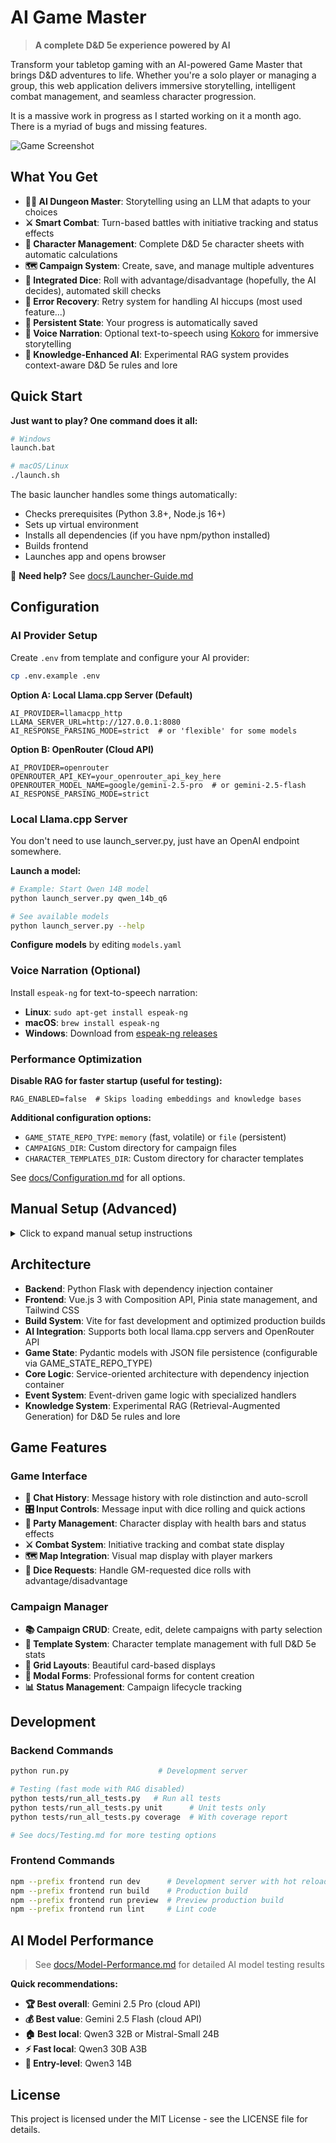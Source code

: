 # AI Game Master

> **A complete D&D 5e experience powered by AI**

Transform your tabletop gaming with an AI-powered Game Master that brings D&D adventures to life. Whether you're a solo player or managing a group, this web application delivers immersive storytelling, intelligent combat management, and seamless character progression.

It is a massive work in progress as I started working on it a month ago. There is a myriad of bugs and missing features.

![Game Screenshot](./docs/State-Of-Play-24-May-2025.png)

## What You Get

- **🧙‍♂️ AI Dungeon Master**: Storytelling using an LLM that adapts to your choices
- **⚔️ Smart Combat**: Turn-based battles with initiative tracking and status effects  
- **🎯 Character Management**: Complete D&D 5e character sheets with automatic calculations
- **🗺️ Campaign System**: Create, save, and manage multiple adventures
- **🎲 Integrated Dice**: Roll with advantage/disadvantage (hopefully, the AI decides), automated skill checks
- **🔄 Error Recovery**: Retry system for handling AI hiccups (most used feature...)
- **💾 Persistent State**: Your progress is automatically saved
- **🎤 Voice Narration**: Optional text-to-speech using [Kokoro](https://github.com/hexgrad/kokoro) for immersive storytelling
- **🧠 Knowledge-Enhanced AI**: Experimental RAG system provides context-aware D&D 5e rules and lore

## Quick Start

**Just want to play? One command does it all:**

```bash
# Windows
launch.bat

# macOS/Linux  
./launch.sh
```

The basic launcher handles some things automatically:
- Checks prerequisites (Python 3.8+, Node.js 16+)
- Sets up virtual environment  
- Installs all dependencies (if you have npm/python installed)
- Builds frontend
- Launches app and opens browser

📖 **Need help?** See [docs/Launcher-Guide.md](docs/Launcher-Guide.md)

## Configuration

### AI Provider Setup

Create `.env` from template and configure your AI provider:

```bash
cp .env.example .env
```

**Option A: Local Llama.cpp Server (Default)**
```env
AI_PROVIDER=llamacpp_http
LLAMA_SERVER_URL=http://127.0.0.1:8080
AI_RESPONSE_PARSING_MODE=strict  # or 'flexible' for some models
```

**Option B: OpenRouter (Cloud API)**
```env
AI_PROVIDER=openrouter
OPENROUTER_API_KEY=your_openrouter_api_key_here
OPENROUTER_MODEL_NAME=google/gemini-2.5-pro  # or gemini-2.5-flash
AI_RESPONSE_PARSING_MODE=strict
```

### Local Llama.cpp Server

You don't need to use launch_server.py, just have an OpenAI endpoint somewhere.

**Launch a model:**
```bash
# Example: Start Qwen 14B model
python launch_server.py qwen_14b_q6

# See available models
python launch_server.py --help
```

**Configure models** by editing `models.yaml`

### Voice Narration (Optional)

Install `espeak-ng` for text-to-speech narration:
- **Linux**: `sudo apt-get install espeak-ng`
- **macOS**: `brew install espeak-ng`  
- **Windows**: Download from [espeak-ng releases](https://github.com/espeak-ng/espeak-ng/releases)

### Performance Optimization

**Disable RAG for faster startup (useful for testing):**
```env
RAG_ENABLED=false  # Skips loading embeddings and knowledge bases
```

**Additional configuration options:**
- `GAME_STATE_REPO_TYPE`: `memory` (fast, volatile) or `file` (persistent)
- `CAMPAIGNS_DIR`: Custom directory for campaign files
- `CHARACTER_TEMPLATES_DIR`: Custom directory for character templates

See [docs/Configuration.md](docs/Configuration.md) for all options.

## Manual Setup (Advanced)

<details>
<summary>Click to expand manual setup instructions</summary>

1. **Clone repository:**
   ```bash
   git clone https://github.com/mmerah/ai-gamemaster.git
   cd ai-gamemaster
   ```

2. **Backend setup:**
   ```bash
   pip install -r requirements.txt
   cp .env.example .env  # Configure your AI provider
   ```

3. **Frontend setup:**
   ```bash
   npm --prefix frontend install
   cp frontend/.env.example frontend/.env
   ```

4. **Development mode:**
   ```bash
   # Terminal 1: Backend (http://127.0.0.1:5000)
   python run.py
   
   # Terminal 2: Frontend (http://localhost:5173)  
   npm --prefix frontend run dev
   ```

5. **Production build:**
   ```bash
   npm --prefix frontend run build
   python run.py  # Serves built frontend
   ```

</details>

## Architecture

- **Backend**: Python Flask with dependency injection container
- **Frontend**: Vue.js 3 with Composition API, Pinia state management, and Tailwind CSS
- **Build System**: Vite for fast development and optimized production builds
- **AI Integration**: Supports both local llama.cpp servers and OpenRouter API
- **Game State**: Pydantic models with JSON file persistence (configurable via GAME_STATE_REPO_TYPE)
- **Core Logic**: Service-oriented architecture with dependency injection container
- **Event System**: Event-driven game logic with specialized handlers
- **Knowledge System**: Experimental RAG (Retrieval-Augmented Generation) for D&D 5e rules and lore

## Game Features

### Game Interface
- **📜 Chat History**: Message history with role distinction and auto-scroll
- **🎛️ Input Controls**: Message input with dice rolling and quick actions
- **👥 Party Management**: Character display with health bars and status effects
- **⚔️ Combat System**: Initiative tracking and combat state display
- **🗺️ Map Integration**: Visual map display with player markers
- **🎲 Dice Requests**: Handle GM-requested dice rolls with advantage/disadvantage

### Campaign Manager
- **📚 Campaign CRUD**: Create, edit, delete campaigns with party selection
- **📄 Template System**: Character template management with full D&D 5e stats
- **🎨 Grid Layouts**: Beautiful card-based displays
- **📝 Modal Forms**: Professional forms for content creation
- **📊 Status Management**: Campaign lifecycle tracking

## Development

### Backend Commands
```bash
python run.py                    # Development server

# Testing (fast mode with RAG disabled)
python tests/run_all_tests.py   # Run all tests
python tests/run_all_tests.py unit      # Unit tests only
python tests/run_all_tests.py coverage  # With coverage report

# See docs/Testing.md for more testing options
```

### Frontend Commands
```bash
npm --prefix frontend run dev      # Development server with hot reload
npm --prefix frontend run build    # Production build
npm --prefix frontend run preview  # Preview production build
npm --prefix frontend run lint     # Lint code
```

## AI Model Performance

> See [docs/Model-Performance.md](docs/Model-Performance.md) for detailed AI model testing results

**Quick recommendations:**
- **🏆 Best overall**: Gemini 2.5 Pro (cloud API)
- **💰 Best value**: Gemini 2.5 Flash (cloud API)  
- **🏠 Best local**: Qwen3 32B or Mistral-Small 24B
- **⚡ Fast local**: Qwen3 30B A3B
- **🎯 Entry-level**: Qwen3 14B

## License

This project is licensed under the MIT License - see the LICENSE file for details.
